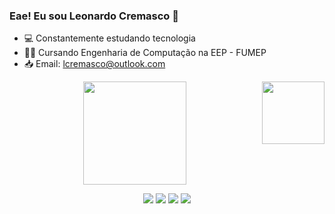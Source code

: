 ### Eae! Eu sou Leonardo Cremasco 👋

- 💻 Constantemente estudando tecnologia
- 👨‍🎓 Cursando Engenharia de Computação na EEP - FUMEP
- 📥 Email: lcremasco@outlook.com



<div align="center">
  <a href="https://github.com/rafaballerini">
  <img height="165em" src="https://github-readme-stats-sigma-five.vercel.app/api?username=leonardocremasco&show_icons=true&theme=radical&include_all_commits=true&count_private=true"/>
  <img align="right" height="100em" src="https://github-readme-stats-sigma-five.vercel.app/api/top-langs/?username=leonardocremasco&layout=compact&langs_count=7&theme=radical"/>
  
  
  
  <p align="center">
    <a href="https://api.whatsapp.com/send/?phone=5519994593041&text&type=phone_number&app_absent=0" target="_blank"><img src="https://img.shields.io/badge/WhatsApp-25D366?style=for-the-badge&logo=whatsapp&logoColor=white" target="_blank"></a> 
    <a href="https://www.instagram.com/leocremasco_" target="_blank"><img src="https://img.shields.io/badge/-Instagram-%23E4405F?style=for-the-badge&logo=instagram&logoColor=white" target="_blank"></a>
    <a href = "mailto:guifabretti@hotmail.com"><img src="https://img.shields.io/badge/Microsoft_Outlook-0078D4?style=for-the-badge&logo=microsoft-outlook&logoColor=white" target="_blank"></a>
  <a href="https://www.linkedin.com/in/leonardocremasco/" target="_blank"><img src="https://img.shields.io/badge/-LinkedIn-%230077B5?style=for-the-badge&logo=linkedin&logoColor=white" target="_blank"></a> 

  
